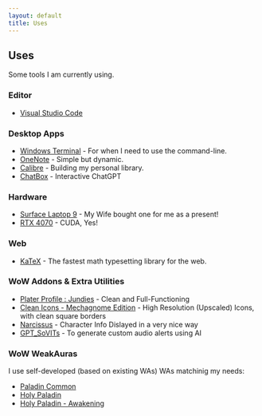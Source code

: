 ```yaml
---
layout: default
title: Uses
---
```


## Uses

Some tools I am currently using.

### Editor

* [Visual Studio Code](https://code.visualstudio.com/)

### Desktop Apps

* [Windows Terminal](https://github.com/microsoft/terminal) - For when I need to use the command-line.
* [OneNote](https://www.onenote.com/) - Simple but dynamic.
* [Calibre](https://calibre-ebook.com/download_windows) - Building my personal library.
* [ChatBox](https://chatboxai.app/en) - Interactive ChatGPT

### Hardware

* [Surface Laptop 9](https://www.microsoft.com/en-us/p/surface-laptop-3/8vfggh1r94tm?activetab=overview) - My Wife bought one for me as a present!
* [RTX 4070]() - CUDA, Yes!

### Web

* [KaTeX](https://katex.org/) - The fastest math typesetting library for the web.

### WoW Addons & Extra Utilities

* [Plater Profile : Jundies](https://wago.io/ak3iS95aa) - Clean and Full-Functioning
* [Clean Icons - Mechagnome Edition](https://github.com/AcidWeb/Clean-Icons-Mechagnome-Edition) - High Resolution (Upscaled) Icons, with clean square borders
* [Narcissus](https://www.curseforge.com/wow/addons/narcissus) - Character Info Dislayed in a very nice way
* [GPT_SoVITs](http://gsv.acgnai.top) - To generate custom audio alerts using AI

### WoW WeakAuras

I use self-developed (based on existing WAs) WAs matchinig my needs:
* [Paladin Common](/wow/wa/paladin_common.txt)
* [Holy Paladin](/wow/wa/holy_paladin_1.txt)
* [Holy Paladin - Awakening](/wow/wa/holy_paladin_awake.txt)